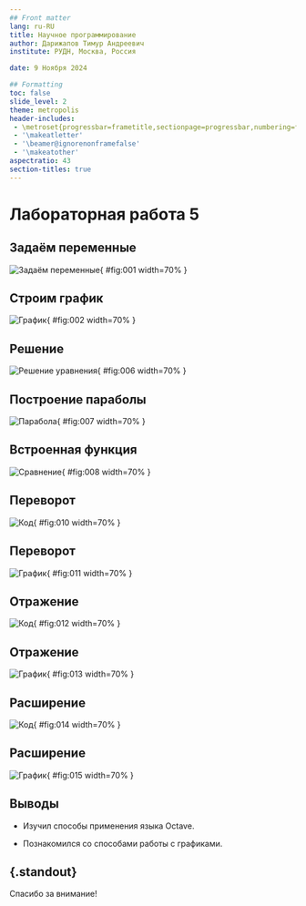 ```yaml
---
## Front matter
lang: ru-RU
title: Научное программирование
author: Дарижапов Тимур Андреевич
institute: РУДН, Москва, Россия

date: 9 Ноября 2024

## Formatting
toc: false
slide_level: 2
theme: metropolis
header-includes: 
 - \metroset{progressbar=frametitle,sectionpage=progressbar,numbering=fraction}
 - '\makeatletter'
 - '\beamer@ignorenonframefalse'
 - '\makeatother'
aspectratio: 43
section-titles: true
---
```


# Лабораторная работа 5

## Задаём переменные

![Задаём переменные](image/1.png){ #fig:001 width=70% }

## Строим график

![График](image/2.png){ #fig:002 width=70% }

## Решение

![Решение уравнения](image/6.png){ #fig:006 width=70% }

## Построение параболы

![Парабола](image/7.png){ #fig:007 width=70% }

## Встроенная функция

![Сравнение](image/8.png){ #fig:008 width=70% }

## Переворот

![Код](image/10.png){ #fig:010 width=70% }

## Переворот

![График](image/11.png){ #fig:011 width=70% }

## Отражение

![Код](image/12.png){ #fig:012 width=70% }

## Отражение

![График](image/13.png){ #fig:013 width=70% }

## Расширение

![Код](image/14.png){ #fig:014 width=70% }

## Расширение

![График](image/15.png){ #fig:015 width=70% }



## Выводы

- Изучил способы применения языка Octave.

- Познакомился со способами работы с графиками.


## {.standout}

Спасибо за внимание!
